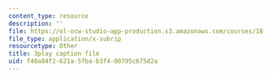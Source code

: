 ```yaml
---
content_type: resource
description: ''
file: https://ol-ocw-studio-app-production.s3.amazonaws.com/courses/18-01sc-single-variable-calculus-fall-2010/f40a84f2621a5fbab3f400795c675d2a_Q9iJWDFUspU.vtt
file_type: application/x-subrip
resourcetype: Other
title: 3play caption file
uid: f40a84f2-621a-5fba-b3f4-00795c675d2a
---
```

